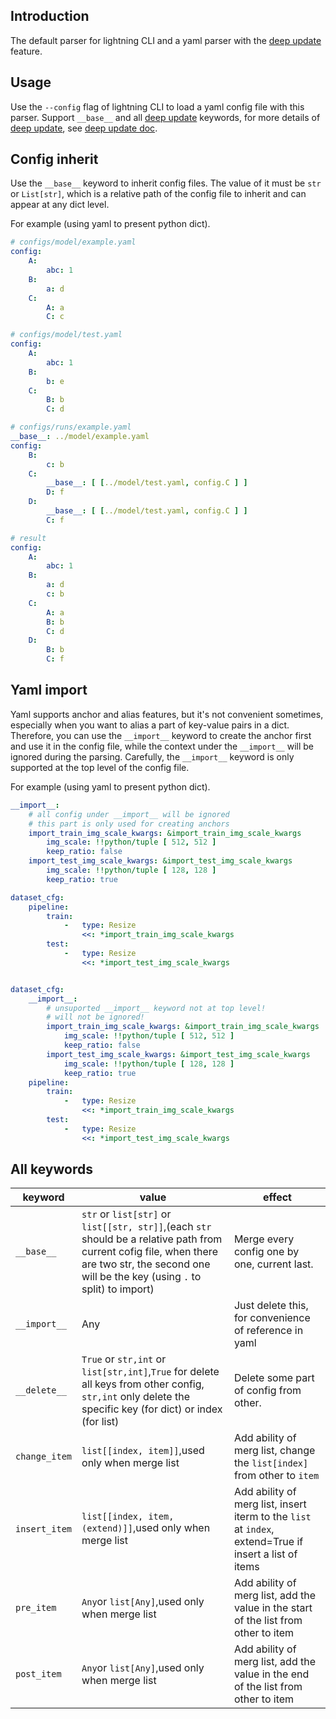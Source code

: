 ## Introduction ##

The default parser for lightning CLI and a yaml parser with the [deep update](../deep_update.md) feature.

## Usage ##

Use the `--config` flag of lightning CLI to load a yaml config file with this parser. Support `__base__` and all [deep update](../deep_update.md) keywords, for more details of [deep update](../deep_update.md), see [deep update doc](../deep_update.md).

## Config inherit ##

Use the `__base__` keyword to inherit config files. The value of it must be `str` or `List[str]`, which is a relative path of the config file to inherit and can appear at any dict level.

For example (using yaml to present python dict).

```yaml
# configs/model/example.yaml
config:
    A:
        abc: 1
    B:
        a: d
    C:
        A: a
        C: c

# configs/model/test.yaml
config:
    A:
        abc: 1
    B:
        b: e
    C:
        B: b
        C: d

# configs/runs/example.yaml
__base__: ../model/example.yaml
config:
    B:
        c: b
    C:
        __base__: [ [../model/test.yaml, config.C ] ]
        D: f
    D:
        __base__: [ [../model/test.yaml, config.C ] ]
        C: f

# result
config:
    A:
        abc: 1
    B:
        a: d
        c: b
    C:
        A: a
        B: b
        C: d
    D:
        B: b
        C: f
```
## Yaml import ##

Yaml supports anchor and alias features, but it's not convenient sometimes, especially when you want to alias a part of key-value pairs in a dict. Therefore, you can use the `__import__` keyword to create the anchor first and use it in the config file, while the context under the `__import__` will be ignored during the parsing. Carefully, the `__import__` keyword is only supported at the top level of the config file.

For example (using yaml to present python dict).

```yaml
__import__:
    # all config under __import__ will be ignored
    # this part is only used for creating anchors
    import_train_img_scale_kwargs: &import_train_img_scale_kwargs
        img_scale: !!python/tuple [ 512, 512 ]
        keep_ratio: false
    import_test_img_scale_kwargs: &import_test_img_scale_kwargs
        img_scale: !!python/tuple [ 128, 128 ]
        keep_ratio: true

dataset_cfg:
    pipeline:
        train:
            -   type: Resize
                <<: *import_train_img_scale_kwargs
        test:
            -   type: Resize
                <<: *import_test_img_scale_kwargs
```

```yaml

dataset_cfg:
    __import__:
        # unsuported __import__ keyword not at top level!
        # will not be ignored!
        import_train_img_scale_kwargs: &import_train_img_scale_kwargs
            img_scale: !!python/tuple [ 512, 512 ]
            keep_ratio: false
        import_test_img_scale_kwargs: &import_test_img_scale_kwargs
            img_scale: !!python/tuple [ 128, 128 ]
            keep_ratio: true
    pipeline:
        train:
            -   type: Resize
                <<: *import_train_img_scale_kwargs
        test:
            -   type: Resize
                <<: *import_test_img_scale_kwargs
```

## All keywords ##

| keyword       | value                                                                                                                                                                                            | effect                                                                                                 |
| ------------- | ------------------------------------------------------------------------------------------------------------------------------------------------------------------------------------------------ | ------------------------------------------------------------------------------------------------------ |
| `__base__`    | `str` or `list[str]` or `list[[str, str]]`,(each `str` should be a relative path from current cofig file, when there are two str, the second one will be the key (using `.` to split) to import) | Merge every config one by one, current last.                                                           |
| `__import__`  | Any                                                                                                                                                                                              | Just delete this, for convenience of reference in yaml                                                 |
| `__delete__`  | `True` or `str,int` or `list[str,int]`,`True` for delete all keys from other config, `str,int` only delete the specific key (for dict) or index (for list)                                       | Delete some part of config from other.                                                                 |
| `change_item` | `list[[index, item]]`,used only when merge list                                                                                                                                                  | Add ability of merg list, change the `list[index]` from other to `item`                                |
| `insert_item` | `list[[index, item, (extend)]]`,used only when merge list                                                                                                                                        | Add ability of merg list, insert iterm to the `list` at `index`, extend=True if insert a list of items |
| `pre_item`    | `Any`or `list[Any]`,used only when merge list                                                                                                                                                    | Add ability of merg list, add the value in the start of the list from other to item                    |
| `post_item`   | `Any`or `list[Any]`,used only when merge list                                                                                                                                                    | Add ability of merg list, add the value in the end of the list from other to item                      |
